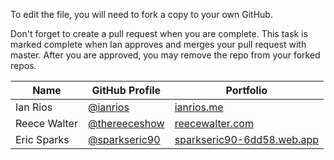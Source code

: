 To edit the file, you will need to fork a copy to your own GitHub.

Don't forget to create a pull request when you are complete. This task is marked complete when Ian approves and merges your pull request with master. After you are approved, you may remove the repo from your forked repos.

| Name | GitHub Profile | Portfolio |
| --- | --- | --- |
| Ian Rios | [@ianrios](https://github.com/ianrios) | [ianrios.me](https://ianrios.me/) |
| Reece Walter | [@thereeceshow](https://github.com/thereeceshow) | [reecewalter.com](https://reecewalter.com) |
| Eric Sparks | [@sparkseric90](https://github.com/sparkseric90) | [sparkseric90-6dd58.web.app](https://sparkseric90-6dd58.web.app/) |
